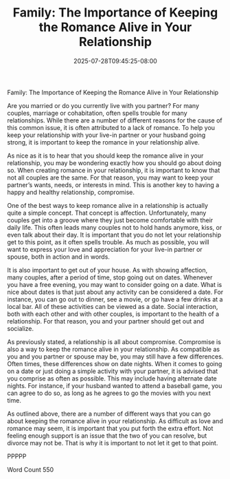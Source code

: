 ﻿---
title: "Family:  The Importance of Keeping the Romance Alive in Your Relationship"
date: 2025-07-28T09:45:25-08:00
description: "TXT Tips for Web Success"
featured_image: "/images/TXT.jpg"
tags: ["TXT"]
---

Family:  The Importance of Keeping the Romance Alive in Your Relationship

Are you married or do you currently live with you partner?  For many couples, marriage or cohabitation, often spells trouble for many relationships. While there are a number of different reasons for the cause of this common issue, it is often attributed to a lack of romance.  To help you keep your relationship with your live-in partner or your husband going strong, it is important to keep the romance in your relationship alive.

As nice as it is to hear that you should keep the romance alive in your relationship, you may be wondering exactly how you should go about doing so.  When creating romance in your relationship, it is important to know that not all couples are the same.  For that reason, you may want to keep your partner’s wants, needs, or interests in mind.  This is another key to having a happy and healthy relationship, compromise. 

One of the best ways to keep romance alive in a relationship is actually quite a simple concept. That concept is affection. Unfortunately, many couples get into a groove where they just become comfortable with their daily life.  This often leads many couples not to hold hands anymore, kiss, or even talk about their day. It is important that you do not let your relationship get to this point, as it often spells trouble. As much as possible, you will want to express your love and appreciation for your live-in partner or spouse, both in action and in words.

It is also important to get out of your house.  As with showing affection, many couples, after a period of time, stop going out on dates.  Whenever you have a free evening, you may want to consider going on a date. What is nice about dates is that just about any activity can be considered a date. For instance, you can go out to dinner, see a movie, or go have a few drinks at a local bar. All of these activities can be viewed as a date.  Social interaction, both with each other and with other couples, is important to the health of a relationship. For that reason, you and your partner should get out and socialize.

As previously stated, a relationship is all about compromise.  Compromise is also a way to keep the romance alive in your relationship. As compatible as you and you partner or spouse may be, you may still have a few differences.  Often times, these differences show on date nights. When it comes to going on a date or just doing a simple activity with your partner, it is advised that you comprise as often as possible.   This may include having alternate date nights. For instance, if your husband wanted to attend a baseball game, you can agree to do so, as long as he agrees to go the movies with you next time.  

As outlined above, there are a number of different ways that you can go about keeping the romance alive in your relationship. As difficult as love and romance may seem, it is important that you put forth the extra effort. Not feeling enough support is an issue that the two of you can resolve, but divorce may not be.  That is why it is important to not let it get to that point.

PPPPP

Word Count 550


